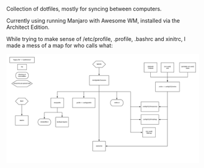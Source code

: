Collection of dotfiles, mostly for syncing between computers.

Currently using running Manjaro with Awesome WM, installed via the Architect Edition.

While trying to make sense of /etc/profile, .profile, .bashrc and xinitrc, I made a mess of a map for who calls what:

![dotfiles chart](https://github.com/misabiko/dotfiles/raw/master/dotfiles.png)
